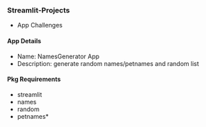 ### Streamlit-Projects
+ App Challenges

#### App Details
+ Name: NamesGenerator App
+ Description: generate random names/petnames and random list


#### Pkg Requirements
+ streamlit
+ names
+ random
+ petnames*
